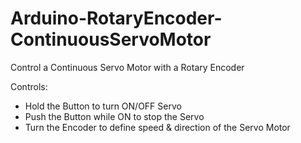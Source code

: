 # Arduino-RotaryEncoder-ContinuousServoMotor
Control a Continuous Servo Motor with a Rotary Encoder

Controls:
 - Hold the Button to turn ON/OFF Servo
 - Push the Button while ON to stop the Servo 
 - Turn the Encoder to define speed & direction of the Servo Motor
